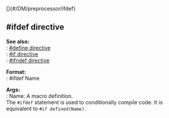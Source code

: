 []{#/DM/preprocessor/ifdef}    
## #ifdef directive    
**See also:**    
:   [#define directive](/ref/DM/preprocessor/define)    
:   [#if directive](/ref/DM/preprocessor/if)    
:   [#ifndef directive](/ref/DM/preprocessor/ifndef)    
<!-- -->    
**Format:**    
:   #ifdef Name    
<!-- -->    
**Args:**    
:   Name: A macro definition.    
The `#ifdef` statement is used to conditionally compile code. It is    
equivalent to `#if defined(Name)`.  